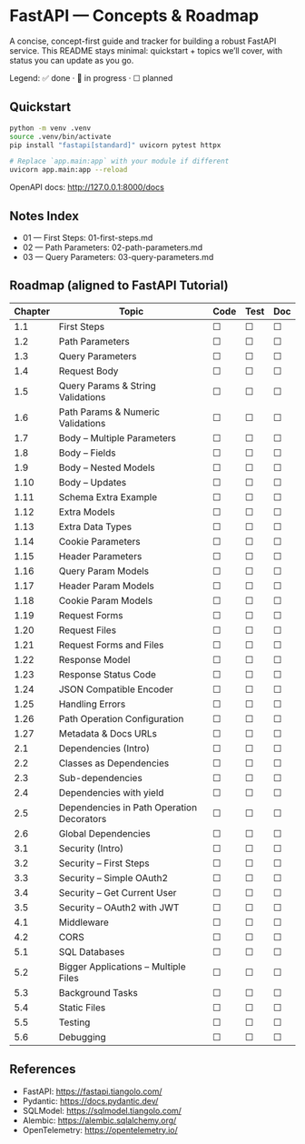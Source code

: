 # FastAPI — Concepts & Roadmap

A concise, concept-first guide and tracker for building a robust FastAPI service. This README stays minimal: quickstart + topics we’ll cover, with status you can update as you go.

Legend: ✅ done · 🚧 in progress · ☐ planned

## Quickstart

```bash
python -m venv .venv
source .venv/bin/activate
pip install "fastapi[standard]" uvicorn pytest httpx

# Replace `app.main:app` with your module if different
uvicorn app.main:app --reload
```

OpenAPI docs: http://127.0.0.1:8000/docs

## Notes Index

- 01 — First Steps: 01-first-steps.md
- 02 — Path Parameters: 02-path-parameters.md
- 03 — Query Parameters: 03-query-parameters.md

## Roadmap (aligned to FastAPI Tutorial)

| Chapter | Topic | Code | Test | Doc |
|---|---|---|---|---|
| 1.1 | First Steps | ☐ | ☐ | ☐ |
| 1.2 | Path Parameters | ☐ | ☐ | ☐ |
| 1.3 | Query Parameters | ☐ | ☐ | ☐ |
| 1.4 | Request Body | ☐ | ☐ | ☐ |
| 1.5 | Query Params & String Validations | ☐ | ☐ | ☐ |
| 1.6 | Path Params & Numeric Validations | ☐ | ☐ | ☐ |
| 1.7 | Body – Multiple Parameters | ☐ | ☐ | ☐ |
| 1.8 | Body – Fields | ☐ | ☐ | ☐ |
| 1.9 | Body – Nested Models | ☐ | ☐ | ☐ |
| 1.10 | Body – Updates | ☐ | ☐ | ☐ |
| 1.11 | Schema Extra Example | ☐ | ☐ | ☐ |
| 1.12 | Extra Models | ☐ | ☐ | ☐ |
| 1.13 | Extra Data Types | ☐ | ☐ | ☐ |
| 1.14 | Cookie Parameters | ☐ | ☐ | ☐ |
| 1.15 | Header Parameters | ☐ | ☐ | ☐ |
| 1.16 | Query Param Models | ☐ | ☐ | ☐ |
| 1.17 | Header Param Models | ☐ | ☐ | ☐ |
| 1.18 | Cookie Param Models | ☐ | ☐ | ☐ |
| 1.19 | Request Forms | ☐ | ☐ | ☐ |
| 1.20 | Request Files | ☐ | ☐ | ☐ |
| 1.21 | Request Forms and Files | ☐ | ☐ | ☐ |
| 1.22 | Response Model | ☐ | ☐ | ☐ |
| 1.23 | Response Status Code | ☐ | ☐ | ☐ |
| 1.24 | JSON Compatible Encoder | ☐ | ☐ | ☐ |
| 1.25 | Handling Errors | ☐ | ☐ | ☐ |
| 1.26 | Path Operation Configuration | ☐ | ☐ | ☐ |
| 1.27 | Metadata & Docs URLs | ☐ | ☐ | ☐ |
| 2.1 | Dependencies (Intro) | ☐ | ☐ | ☐ |
| 2.2 | Classes as Dependencies | ☐ | ☐ | ☐ |
| 2.3 | Sub-dependencies | ☐ | ☐ | ☐ |
| 2.4 | Dependencies with yield | ☐ | ☐ | ☐ |
| 2.5 | Dependencies in Path Operation Decorators | ☐ | ☐ | ☐ |
| 2.6 | Global Dependencies | ☐ | ☐ | ☐ |
| 3.1 | Security (Intro) | ☐ | ☐ | ☐ |
| 3.2 | Security – First Steps | ☐ | ☐ | ☐ |
| 3.3 | Security – Simple OAuth2 | ☐ | ☐ | ☐ |
| 3.4 | Security – Get Current User | ☐ | ☐ | ☐ |
| 3.5 | Security – OAuth2 with JWT | ☐ | ☐ | ☐ |
| 4.1 | Middleware | ☐ | ☐ | ☐ |
| 4.2 | CORS | ☐ | ☐ | ☐ |
| 5.1 | SQL Databases | ☐ | ☐ | ☐ |
| 5.2 | Bigger Applications – Multiple Files | ☐ | ☐ | ☐ |
| 5.3 | Background Tasks | ☐ | ☐ | ☐ |
| 5.4 | Static Files | ☐ | ☐ | ☐ |
| 5.5 | Testing | ☐ | ☐ | ☐ |
| 5.6 | Debugging | ☐ | ☐ | ☐ |

## References

- FastAPI: https://fastapi.tiangolo.com/
- Pydantic: https://docs.pydantic.dev/
- SQLModel: https://sqlmodel.tiangolo.com/
- Alembic: https://alembic.sqlalchemy.org/
- OpenTelemetry: https://opentelemetry.io/
